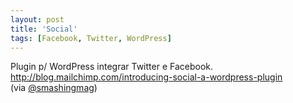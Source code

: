 ```yaml
---
layout: post
title: 'Social'
tags: [Facebook, Twitter, WordPress]
---
```


Plugin p/ WordPress integrar Twitter e Facebook.<br>
<http://blog.mailchimp.com/introducing-social-a-wordpress-plugin><br>
(via [@smashingmag](https://twitter.com/smashingmag/status/101586178154827776))
